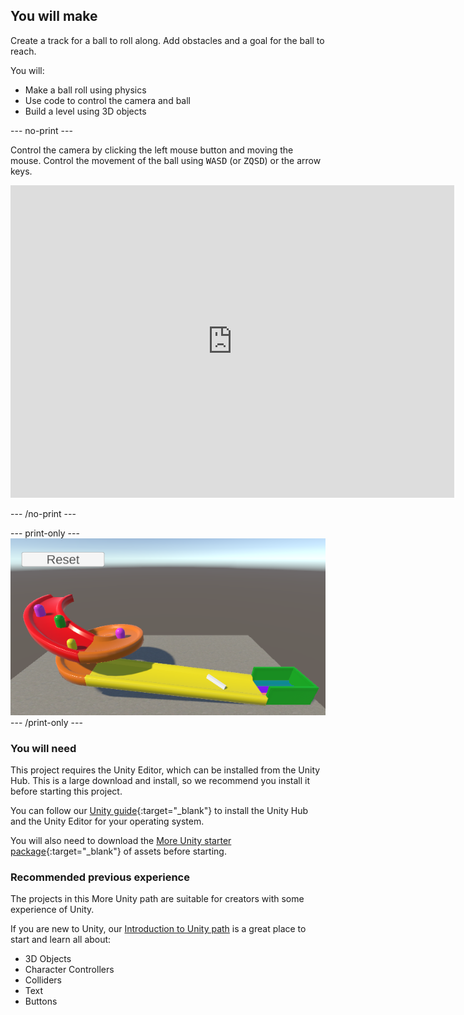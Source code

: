 ## You will make

Create a track for a ball to roll along. Add obstacles and a goal for the ball to reach.

You will:

+ Make a ball roll using physics
+ Use code to control the camera and ball
+ Build a level using 3D objects

--- no-print ---

Control the camera by clicking the left mouse button and moving the mouse. Control the movement of the ball using <kbd>WASD</kbd> (or <kbd>ZQSD</kbd>) or the arrow keys. 

<iframe allowtransparency="true" width="710" height="500" src="https://raspberrypilearning.github.io/unity-webgl/RainbowRun" scrolling="no" frameborder="0"></iframe>

--- /no-print ---

--- print-only ---
![Completed project showing a 3D multicoloured track with ridges and obstacles. The  track begins with a spiral down, leading to a ramp with a box that is open on the front and top.](images/showcase_static.png)
--- /print-only ---


### You will need

This project requires the Unity Editor, which can be installed from the Unity Hub. This is a large download and install, so we recommend you install it before starting this project.

You can follow our [Unity guide](https://projects.raspberrypi.org/en/projects/unity-guide){:target="_blank"} to install the Unity Hub and the Unity Editor for your operating system.

You will also need to download the [More Unity starter package](https://rpf.io/p/en/rainbow-run-go){:target="_blank"} of assets before starting.


### Recommended previous experience

The projects in this More Unity path are suitable for creators with some experience of Unity. 

If you are new to Unity, our [Introduction to Unity path](https://projects.raspberrypi.org/en/raspberrypi/unity-intro) is a great place to start and learn all about: 
+ 3D Objects
+ Character Controllers
+ Colliders
+ Text
+ Buttons


